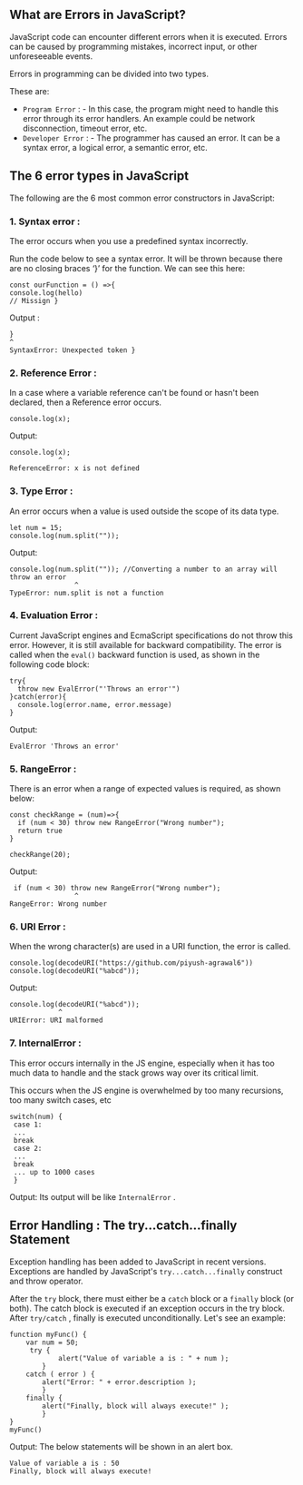 ## What are Errors in JavaScript?

JavaScript code can encounter different errors when it is executed. Errors can be caused by programming mistakes, incorrect input, or other unforeseeable events.

Errors in programming can be divided into two types. 

These are:

- `Program Error` : - In this case, the program might need to handle this error through its error handlers. An example could be network disconnection, timeout error, etc.
- `Developer Error` : - The programmer has caused an error. It can be a syntax error, a logical error, a semantic error, etc.

## The 6 error types in JavaScript

The following are the 6 most common error constructors in JavaScript:

### 1. Syntax error : 

The error occurs when you use a predefined syntax incorrectly.

Run the code below to see a syntax error. It will be thrown because there are no closing braces ‘}’ for the function. We can see this here:
```
const ourFunction = () =>{
console.log(hello)
// Missign }
```
Output :
```
}
^
SyntaxError: Unexpected token }
```

### 2. Reference Error :

In a case where a variable reference can't be found or hasn't been declared, then a Reference error occurs.
```
console.log(x);
```

Output:
```
console.log(x);
            ^
ReferenceError: x is not defined
```

### 3. Type Error :

An error occurs when a value is used outside the scope of its data type.
```
let num = 15;
console.log(num.split("")); 
```

Output:
```
console.log(num.split("")); //Converting a number to an array will throw an error
                ^
TypeError: num.split is not a function
```

### 4. Evaluation Error :

Current JavaScript engines and EcmaScript specifications do not throw this error. However, it is still available for backward compatibility. The error is called when the `eval()` backward function is used, as shown in the following code block:
```
try{
  throw new EvalError("'Throws an error'")
}catch(error){
  console.log(error.name, error.message)
}
```

Output:
```
EvalError 'Throws an error'
```

### 5. RangeError :

There is an error when a range of expected values is required, as shown below:
```
const checkRange = (num)=>{
  if (num < 30) throw new RangeError("Wrong number");
  return true
}

checkRange(20);
```

Output:
```
 if (num < 30) throw new RangeError("Wrong number");
                ^
RangeError: Wrong number
```

### 6. URI Error :

When the wrong character(s) are used in a URI function, the error is called.
```
console.log(decodeURI("https://github.com/piyush-agrawal6"))
console.log(decodeURI("%abcd"));
```
Output:
```
console.log(decodeURI("%abcd"));
            ^
URIError: URI malformed
```

### 7. InternalError :

This error occurs internally in the JS engine, especially when it has too much data to handle and the stack grows way over its critical limit.

This occurs when the JS engine is overwhelmed by too many recursions, too many switch cases, etc

```
switch(num) {
 case 1:
 ...
 break
 case 2:
 ...
 break
 ... up to 1000 cases
 }
 ```
 
Output: Its output will be like `InternalError` .

## Error Handling : The try...catch...finally Statement

Exception handling has been added to JavaScript in recent versions. Exceptions are handled by JavaScript's `try...catch...finally` construct and throw operator.

After the `try` block, there must either be a `catch` block or a `finally` block (or both). The catch block is executed if an exception occurs in the try block. After `try/catch` , finally is executed unconditionally. Let's see an example:

```
function myFunc() {
    var num = 50;
     try {
            alert("Value of variable a is : " + num );
        }
    catch ( error ) {
        alert("Error: " + error.description );
        }
    finally {
        alert("Finally, block will always execute!" );
        }
}
myFunc()
```

Output: The below statements will be shown in an alert box.
```
Value of variable a is : 50
Finally, block will always execute!
```
